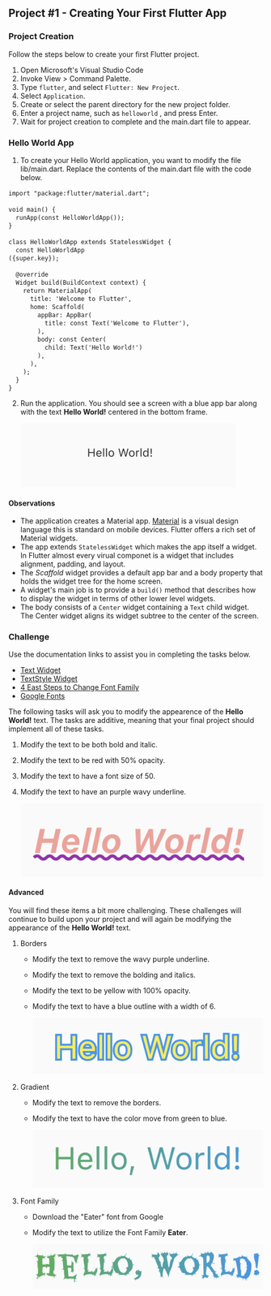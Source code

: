 ## Project #1 - Creating Your First Flutter App

### Project Creation

Follow the steps below to create your first Flutter project.

1. Open Microsoft's Visual Studio Code
2. Invoke View > Command Palette.
3. Type `flutter`, and select `Flutter: New Project`.
4. Select `Application`.
5. Create or select the parent directory for the new project folder.
6. Enter a project name, such as `helloworld` , and press Enter.
7. Wait for project creation to complete and the main.dart file to appear.

### Hello World App

1. To create your Hello World application, you want to modify the file lib/main.dart.  Replace the contents of the main.dart file with the code below.

```
import "package:flutter/material.dart";

void main() {
  runApp(const HelloWorldApp());
}

class HelloWorldApp extends StatelessWidget {
  const HelloWorldApp
({super.key});

  @override
  Widget build(BuildContext context) {
    return MaterialApp(
      title: 'Welcome to Flutter',
      home: Scaffold(
        appBar: AppBar(
          title: const Text('Welcome to Flutter'),
        ),
        body: const Center(
          child: Text('Hello World!')
        ),
      ),
    );
  }
}
```

2. Run the application.  You should see a screen with a blue app bar along with the text __Hello World!__ centered in the bottom frame.

      ![Project 1 - Initial](images/p1-t1.png)

#### Observations

- The application creates a Material app.  [Material](https://material.io/design) is a visual design language this is standard on mobile devices.  Flutter offers a rich set of Material widgets.
- The app extends `StatelessWidget` which makes the app itself a widget.  In Flutter almost every virual componet is a widget that includes alignment, padding, and layout.
- The _Scaffold_ widget provides a default app bar and a body property that holds the widget tree for the home screen.
- A widget's main job is to provide a `build()` method that describes how to display the widget in terms of other lower level widgets.
- The body consists of a `Center` widget containing a `Text` child widget.  The Center widget aligns its widget subtree to the center of the screen.

### Challenge

Use the documentation links to assist you in completing the tasks below.

- [Text Widget](https://api.flutter.dev/flutter/widgets/Text-class.html)
- [TextStyle Widget](https://api.flutter.dev/flutter/painting/TextStyle-class.html)
- [4 East Steps to Change Font Family](https://www.flutterbeads.com/change-font-family-flutter/)
- [Google Fonts](https://fonts.google.com/)

The following tasks will ask you to modify the appearence of the __Hello World!__ text.  The tasks are additive, meaning that your final project should implement all of these tasks.

1. Modify the text to be both bold and italic.
2. Modify the text to be red with 50% opacity.
3. Modify the text to have a font size of 50.
4. Modify the text to have an purple wavy underline.

      ![Project 1 - Challenge](images/p1-t2.png)

#### Advanced

You will find these items a bit more challenging.  These challenges will continue to build upon your project and will again be modifying the appearance of the __Hello World!__ text.

1. Borders
    - Modify the text to remove the wavy purple underline.
    - Modify the text to remove the bolding and italics.
    - Modify the text to be yellow with 100% opacity.
    - Modify the text to have a blue outline with a width of 6.

      ![Project 1 - Borders](images/p1-t3a.png)

2. Gradient
    - Modify the text to remove the borders.
    - Modify the text to have the color move from green to blue.

      ![Project 1 - Gradient](images/p1-t3b.png)

3. Font Family
    - Download the "Eater" font from Google
    - Modify the text to utilize the Font Family __Eater__.

      ![Project 1 - Fonts](images/p1-t3c.png)



